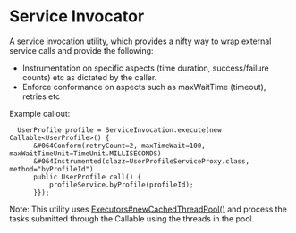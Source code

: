 Service Invocator
==================

A service invocation utility, which provides a nifty way to wrap external service calls and provide the following:
   * Instrumentation on specific aspects (time duration, success/failure counts) etc as dictated by the caller.
   * Enforce conformance on aspects such as maxWaitTime (timeout), retries etc

Example callout:

      UserProfile profile = ServiceInvocation.execute(new Callable<UserProfile>() {
          &#064Conform(retryCount=2, maxTimeWait=100, maxWaitTimeUnit=TimeUnit.MILLISECONDS)
          &#064Instrumented(clazz=UserProfileServiceProxy.class, method="byProfileId")
          public UserProfile call() {
              profileService.byProfile(profileId);
          }});
  
Note: This utility uses [Executors#newCachedThreadPool()]( http://docs.oracle.com/javase/6/docs/api/java/util/concurrent/Executors.html#newCachedThreadPool(java.util.concurrent.ThreadFactory)) and process the tasks submitted through the Callable using the threads in the pool.
